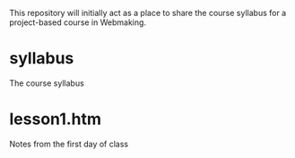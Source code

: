 This repository will initially act as a place to share the course syllabus for a project-based course in Webmaking.  

syllabus
========

The course syllabus


lesson1.htm
========

Notes from the first day of class

